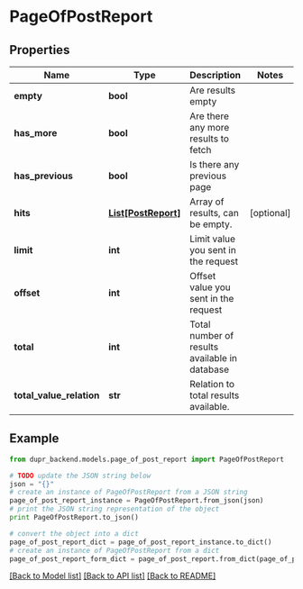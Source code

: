 # PageOfPostReport


## Properties
Name | Type | Description | Notes
------------ | ------------- | ------------- | -------------
**empty** | **bool** | Are results empty | 
**has_more** | **bool** | Are there any more results to fetch | 
**has_previous** | **bool** | Is there any previous page | 
**hits** | [**List[PostReport]**](PostReport.md) | Array of results, can be empty. | [optional] 
**limit** | **int** | Limit value you sent in the request | 
**offset** | **int** | Offset value you sent in the request | 
**total** | **int** | Total number of results available in database | 
**total_value_relation** | **str** | Relation to total results available. | 

## Example

```python
from dupr_backend.models.page_of_post_report import PageOfPostReport

# TODO update the JSON string below
json = "{}"
# create an instance of PageOfPostReport from a JSON string
page_of_post_report_instance = PageOfPostReport.from_json(json)
# print the JSON string representation of the object
print PageOfPostReport.to_json()

# convert the object into a dict
page_of_post_report_dict = page_of_post_report_instance.to_dict()
# create an instance of PageOfPostReport from a dict
page_of_post_report_form_dict = page_of_post_report.from_dict(page_of_post_report_dict)
```
[[Back to Model list]](../README.md#documentation-for-models) [[Back to API list]](../README.md#documentation-for-api-endpoints) [[Back to README]](../README.md)


